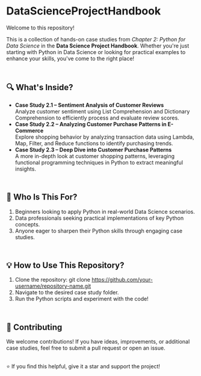 # DataScienceProjectHandbook
Welcome to this repository!

This is a collection of hands-on case studies from *Chapter 2: Python for Data Science* in the **Data Science Project Handbook**. Whether you're just starting with Python in Data Science or looking for practical examples to enhance your skills, you've come to the right place!


## <br>**🔍 What's Inside?**</br>

* **Case Study 2.1 – Sentiment Analysis of Customer Reviews**
<br>Analyze customer sentiment using List Comprehension and Dictionary Comprehension to efficiently process and evaluate review scores.</br>
* **Case Study 2.2 – Analyzing Customer Purchase Patterns in E-Commerce**
<br>Explore shopping behavior by analyzing transaction data using Lambda, Map, Filter, and Reduce functions to identify purchasing trends.</br>
* **Case Study 2.3 – Deep Dive into Customer Purchase Patterns**
<br>A more in-depth look at customer shopping patterns, leveraging functional programming techniques in Python to extract meaningful insights.</br>


## <br>**🎯 Who Is This For?**</br>

1. Beginners looking to apply Python in real-world Data Science scenarios.
2. Data professionals seeking practical implementations of key Python concepts.
3. Anyone eager to sharpen their Python skills through engaging case studies.



## <br>**💡 How to Use This Repository?**</br>

1. Clone the repository:
        git clone https://github.com/your-username/repository-name.git
2. Navigate to the desired case study folder.
3. Run the Python scripts and experiment with the code!



## <br>**🤝 Contributing**</br>

We welcome contributions! If you have ideas, improvements, or additional case studies, feel free to submit a pull request or open an issue.



<br>⭐ If you find this helpful, give it a star and support the project!</br>


